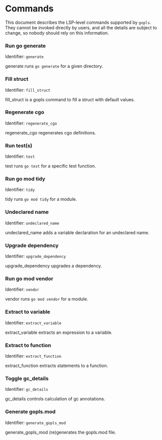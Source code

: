 # Commands

This document describes the LSP-level commands supported by `gopls`. They cannot be invoked directly by users, and all the details are subject to change, so nobody should rely on this information.

<!-- BEGIN Commands: DO NOT MANUALLY EDIT THIS SECTION -->
### **Run go generate**
Identifier: `generate`

generate runs `go generate` for a given directory.


### **Fill struct**
Identifier: `fill_struct`

fill_struct is a gopls command to fill a struct with default
values.


### **Regenerate cgo**
Identifier: `regenerate_cgo`

regenerate_cgo regenerates cgo definitions.


### **Run test(s)**
Identifier: `test`

test runs `go test` for a specific test function.


### **Run go mod tidy**
Identifier: `tidy`

tidy runs `go mod tidy` for a module.


### **Undeclared name**
Identifier: `undeclared_name`

undeclared_name adds a variable declaration for an undeclared
name.


### **Upgrade dependency**
Identifier: `upgrade_dependency`

upgrade_dependency upgrades a dependency.


### **Run go mod vendor**
Identifier: `vendor`

vendor runs `go mod vendor` for a module.


### **Extract to variable**
Identifier: `extract_variable`

extract_variable extracts an expression to a variable.


### **Extract to function**
Identifier: `extract_function`

extract_function extracts statements to a function.


### **Toggle gc_details**
Identifier: `gc_details`

gc_details controls calculation of gc annotations.


### **Generate gopls.mod**
Identifier: `generate_gopls_mod`

generate_gopls_mod (re)generates the gopls.mod file.


<!-- END Commands: DO NOT MANUALLY EDIT THIS SECTION -->

